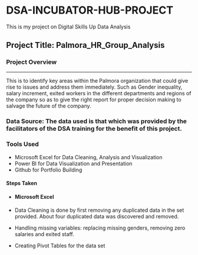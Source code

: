 # DSA-INCUBATOR-HUB-PROJECT
 This is my project on Digital Skills Up Data Analysis
 ## Project Title: Palmora_HR_Group_Analysis

 ### Project Overview
 ---
 This is to identify key areas within the Palmora organization that could give rise to issues and address them immediately. Such as Gender inequality, salary increment, exited workers in the different departments and regions of the company so as to give the right report for proper decision making to salvage the future of the company.

 ### Data Source: The data used is that which was provided by the facilitators of the DSA training for the benefit of this project.

 ### Tools Used
 - Microsoft Excel for Data Cleaning, Analysis and Visualization
 - Power BI for Data Visualization and Presentation
 - Github for Portfolio Building

 #### Steps Taken
 - #### Microsoft Excel
 - Data Cleaning is done by first removing any duplicated data in the set provided. About four duplicated data was discovered and removed.
 - Handling missing variables: replacing missing genders, removing zero salaries and exited staff.

 - Creating Pivot Tables for the data set


